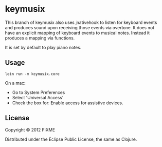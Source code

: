 # keymusix

This branch of keymusix also uses jnativehook to listen for keyboard events and produces sound upon receiving those events via overtone. It does not have an explicit mapping of keyboard events to musical notes. Instead it produces a mapping via functions.

It is set by default to play piano notes.

## Usage

`lein run -m keymusix.core`

On a mac:
* Go to System Preferences
* Select 'Universal Access'
* Check the box for: Enable access for assistive devices.

## License

Copyright © 2012 FIXME

Distributed under the Eclipse Public License, the same as Clojure.
